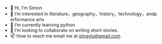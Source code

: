 - 👋 Hi, I’m Simon
- 👀 I’m interested in literature，geography，history，technology，andp erformance arts
- 🌱 I’m currently learning python
- 💞️ I’m looking to collaborate on writing short stories. 
- 📫 How to reach me email me at qingylu@gmail.com

<!---
qingylu/qingylu is a ✨ special ✨ repository because its `README.md` (this file) appears on your GitHub profile.
You can click the Preview link to take a look at your changes.
--->
